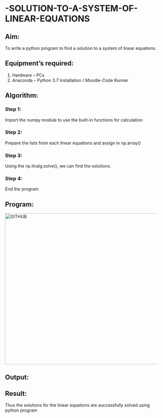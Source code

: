 # -SOLUTION-TO-A-SYSTEM-OF-LINEAR-EQUATIONS
## Aim:
To write a python program to find a solution to a system of linear equations.
## Equipment’s required:
1. 	Hardware – PCs
2. 	Anaconda – Python 3.7 Installation / Moodle-Code Runner
## Algorithm:
### Step 1: 
Import the numpy module to use the built-in functions for calculation
### Step 2: 
Prepare the lists from each linear equations and assign in np.array()
### Step 3: 
Using the np.linalg.solve(), we can find the solutions.
### Step 4: 
End the program
## Program:
<img width="1238" height="499" alt="GITHUB" src="https://github.com/user-attachments/assets/d663401c-90e6-43f3-b628-07a80e8c9b7b" />


## Output:
## Result: 
Thus the solutions for the linear equations are successfully solved using python program

